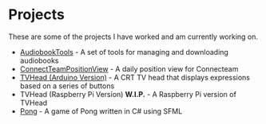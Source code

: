 # Projects

These are some of the projects I have worked and am currently working on.

- [AudiobookTools](https://github.com/mhay10/AudiobookTools) - A set of tools for managing and downloading audiobooks
- [ConnectTeamPositionView](https://github.com/mhay10/ConnectTeamPositionView) - A daily position view for Connecteam
- [TVHead (Arduino Version)](https://github.com/mhay10/TVHead) - A CRT TV head that displays expressions based on a series of buttons
- TVHead (Raspberry Pi Version) **W.I.P.** - A Raspberry Pi version of TVHead
- [Pong](https://github.com/mhay10/Pong) - A game of Pong written in C# using SFML
